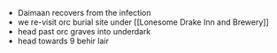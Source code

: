 - Daimaan recovers from the infection
- we re-visit orc burial site under [[Lonesome Drake Inn and Brewery]]
- head past orc graves into underdark
- head towards 9 behir lair
